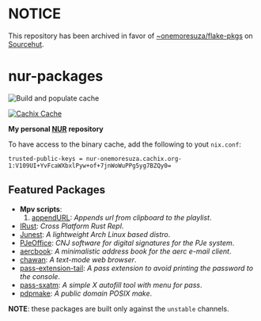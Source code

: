 # NOTICE

This repository has been archived in favor of
[~onemoresuza/flake-pkgs](https://git.sr.ht/~onemoresuza/flake-pkgs) on [Sourcehut](https://sr.ht).

# nur-packages

[comment]: # "Remove this if you don't use github actions"
![Build and populate cache](https://github.com/onemoresuza/nur-packages/workflows/Build%20and%20populate%20cache/badge.svg)

[comment]: # "Remove this if you don't use cachix"
[comment]: # "Also, when using shields.io, replace '-' with '--'"
[![Cachix Cache](https://img.shields.io/badge/cachix-nur--onemoresuza-blue.svg)](https://nur-onemoresuza.cachix.org)

**My personal [NUR](https://github.com/nix-community/NUR) repository**

To have access to the binary cache, add the following to yout `nix.conf`:

```
trusted-public-keys = nur-onemoresuza.cachix.org-1:V109UI+YvFcaWXbxlPyw+of+7jnWoWuPPg5yg7BZQy0=
```

## Featured Packages

- **Mpv scripts**:
    1. [appendURL][appendURL]: *Appends url from clipboard to the playlist*.
- [IRust][irust]: *Cross Platform Rust Repl*.
- [Junest][junest]: *A lightweight Arch Linux based distro*.
- [PJeOffice][pjeoffice]: *CNJ software for digital signatures for the PJe system*.
- [aercbook][aercbook]: *A minimalistic address book for the aerc e-mail client*.
- [chawan][chawan]: *A text-mode web browser*.
- [pass-extension-tail][pass-extension-tail]: *A pass extension to avoid printing the password to the console*.
- [pass-sxatm][pass-sxatm]: *A simple X autofill tool with menu for pass*.
- [pdpmake][pdpmake]: *A public domain POSIX make*.

**NOTE**: these packages are built only against the `unstable` channels.

[aercbook]: <https://sr.ht/~renerocksai/aercbook/> "A minimalistic address book for the aerc e-mail client"
[appendURL]: <https://github.com/jonniek/mpv-scripts/> "Appends url from clipboard to the playlist"
[chawan]: <https://sr.ht/~bptato/chawan/> "A text-mode web browser"
[irust]: <https://github.com/sigmaSd/IRust/> "Cross Platform Rust Repl"
[junest]: <https://github.com/fsquillace/junest> "A lightweight Arch Linux based distro"
[pass-extension-tail]: <https://github.com/palortoff/pass-extension-tail> "A pass extension to avoid printing the password to the console"
[pass-sxatm]: <https://sr.ht/~onemoresuza/pass-sxatm/> "A simple X autofill tool with menu for pass"
[pdpmake]: <https://github.com/rmyorston/pdpmake> "A public domain POSIX make"
[pjeoffice]: <https://www.pje.jus.br/wiki/index.php/PJeOffice> "CNJ software for digital signatures for the PJe system"
[ttf-literation]: <https://www.nerdfonts.com/> "A ttf Nerd Font based on ttf-liberation"
